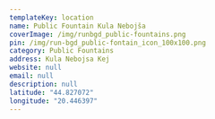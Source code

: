 ```yaml
---
templateKey: location
name: Public Fountain Kula Nebojša
coverImage: /img/runbgd_public-fountains.png
pin: /img/run-bgd_public-fontain_icon_100x100.png
category: Public Fountains
address: Kula Nebojsa Kej
website: null
email: null
description: null
latitude: "44.827072"
longitude: "20.446397"
---
```

